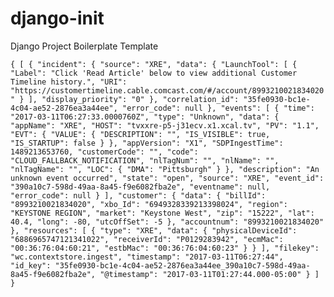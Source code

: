 # django-init
Django Project Boilerplate Template


`
{
[
  {
    "incident": {
      "source": "XRE",
      "data": {
        "LaunchTool": [
          {
            "Label": "Click 'Read Article' below to view additional Customer Timeline history.",
            "URI": "https://customertimeline.cable.comcast.com/#/account/8993210021834020"
          }
        ],
        "display_priority": "0"
      },
      "correlation_id": "35fe0930-bc1e-4c04-ae52-2876ea3a44ee",
      "error_code": null
    },
    "events": [
      {
        "time": "2017-03-11T06:27:33.0000760Z",
        "type": "Unknown",
        "data": {
          "appName": "XRE",
          "HOST": "tvxxre-p5-j31ecv.x1.xcal.tv",
          "PV": "1.1",
          "EVT": {
            "VALUE": {
              "DESCRIPTION": "",
              "IS_VISIBLE": true,
              "IS_STARTUP": false
            }
          },
          "appVersion": "X1",
          "SDPIngestTime": 1489213653760,
          "customerCode": "",
          "code": "CLOUD_FALLBACK_NOTIFICATION",
          "nlTagNum": "",
          "nlName": "",
          "nlTagName": "",
          "LOC": {
            "DMA": "Pittsburgh"
          }
        },
        "description": "An unknown event occurred",
        "state": "open",
        "source": "XRE",
        "event_id": "390a10c7-598d-49aa-8a45-f9e6082fba2e",
        "eventname": null,
        "error_code": null
      }
    ],
    "customer": {
      "data": {
        "billId": "8993210021834020",
        "xbo_Id": "6949328339213398024",
        "region": "KEYSTONE REGION",
        "market": "Keystone West",
        "zip": "15222",
        "lat": 40.4,
        "long": -80,
        "utcOffSet": -5
      },
      "accountnum": "8993210021834020"
    },
    "resources": [
      {
        "type": "XRE",
        "data": {
          "physicalDeviceId": "6886965747121341022",
          "receiverId": "P0129283942",
          "ecmMac": "00:36:76:04:60:21",
          "estbMac": "00:36:76:04:60:23"
        }
      }
    ],
    "filekey": "wc.contextstore.ingest",
    "timestamp": "2017-03-11T06:27:44",
    "id_key": "35fe0930-bc1e-4c04-ae52-2876ea3a44ee_390a10c7-598d-49aa-8a45-f9e6082fba2e",
    "@timestamp": "2017-03-11T01:27:44.000-05:00"
  }
]
}
`
